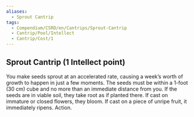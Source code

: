 ```yaml
---
aliases:
  - Sprout Cantrip
tags:
  - Compendium/CSRD/en/Cantrips/Sprout-Cantrip
  - Cantrip/Pool/Intellect
  - Cantrip/Cost/1
---
```

  
## Sprout Cantrip  (1 Intellect point)  
You make seeds sprout at an accelerated rate, causing a week’s worth of growth to happen in just a few moments. The seeds must be within a 1-foot (30 cm) cube and no more than an immediate distance from you. If the seeds are in viable soil, they take root as if planted there. If cast on immature or closed flowers, they bloom. If cast on a piece of unripe fruit, it immediately ripens. Action.   
  
